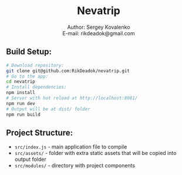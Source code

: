 <div align="center">
  <h1>Nevatrip</h1>
  <p>Author: Sergey Kovalenko <br> E-mail: rikdeadok@gmail.com</p>
</div>


## Build Setup:

``` bash
# Download repository:
git clone git@github.com:RikDeadok/nevatrip.git
# Go to the app:
cd nevatrip
# Install dependencies:
npm install
# Server with hot reload at http://localhost:8081/
npm run dev
# Output will be at dist/ folder
npm run build
```

## Project Structure:

* `src/index.js` - main application file to compile
* `src/assets/` - folder with extra static assets that will be copied into output folder
* `src/modules/` - directory with project components
